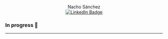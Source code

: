<div id="header" align="center">
  Nacho Sánchez
</div>
<div id="badges" align="center">
  <a href="https://www.linkedin.com/in/shnacho/">
    <img src="https://img.shields.io/badge/LinkedIn-blue?style=for-the-badge&logo=linkedin&logoColor=white" alt="LinkedIn Badge"/>
  </a>
 </div>

### In progress 👋
---
